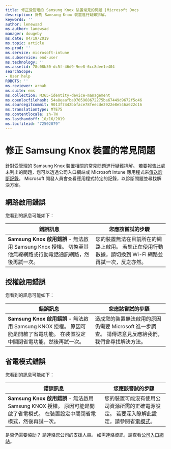```yaml
---
title: 修正受管理的 Samsung Knox 裝置常見的問題 |Microsoft Docs
description: 針對 Samsung Knox 裝置進行疑難排解。
keywords: ''
author: lenewsad
ms.author: lanewsad
manager: dougeby
ms.date: 04/19/2019
ms.topic: article
ms.prod: ''
ms.service: microsoft-intune
ms.subservice: end-user
ms.technology: ''
ms.assetid: 78c08b30-dc5f-46d9-9ee8-6cc8dee1e404
searchScope:
- User help
ROBOTS: ''
ms.reviewer: arnab
ms.suite: ems
ms.collection: M365-identity-device-management
ms.openlocfilehash: 54a8eaafba0705968672275ba67449d9672f5c46
ms.sourcegitcommit: 9013f7442bbface78feecde2922e8e546a622c16
ms.translationtype: MTE75
ms.contentlocale: zh-TW
ms.lasthandoff: 10/16/2019
ms.locfileid: "72502079"
---
```

# <a name="fix-common-issues-with-your-samsung-knox-device"></a>修正 Samsung Knox 裝置的常見問題

針對受管理的 Samsung Knox 裝置相關的常見問題進行疑難排解。 若要報告此處未列出的問題，您可以透過公司入口網站或 Microsoft Intune 應用程式來[傳送診斷記錄](send-logs-to-microsoft-android.md)。 Microsoft 開發人員會查看應用程式特定的記錄，以診斷問題並尋找解決方案。    

## <a name="network-activation-error"></a>網路啟用錯誤  

您看到的訊息可能如下：

|錯誤訊息|您應該嘗試的步驟|
|---|---|
|**Samsung Knox 啟用錯誤** - 無法啟用 Samsung Knox 授權。 切換至其他無線網路或行動電話通訊網路，然後再試一次。|您的裝置無法在目前所在的網路上啟用。 若您正在使用行動數據，請切換到 Wi-Fi 網路並再試一次，反之亦然。|

## <a name="license-activation-error"></a>授權啟用錯誤

您看到的訊息可能如下：

|錯誤訊息|您應該嘗試的步驟|
|---|---|
|**Samsung Knox 啟用錯誤** - 無法啟用 Samsung KNOX 授權。 原因可能是開啟了省電功能。 在裝置設定中關閉省電功能，然後再試一次。|造成您的裝置無法啟用的原因仍需要 Microsoft 進一步調查。 請傳送意見反應給我們，我們會尋找解決方法。|

## <a name="power-saving-mode-error"></a>省電模式錯誤

您看到的訊息可能如下：

|錯誤訊息|您應該嘗試的步驟|
|---|---|
|**Samsung Knox 啟用錯誤** - 無法啟用 Samsung KNOX 授權。 原因可能是開啟了省電模式。 在裝置設定中關閉省電模式，然後再試一次。 |您的裝置可能沒有使用公司資源所需的正確電源設定。 若要深入瞭解此設定，請參閱省[電模式](power-saving-mode-android.md)。|  

是否仍需要協助？ 請連絡您公司的支援人員。 如需連絡資訊，請查看[公司入口網站](https://go.microsoft.com/fwlink/?linkid=2010980)。
